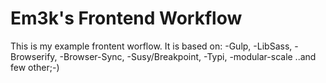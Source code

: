 # Em3k's Frontend Workflow
This is my example frontent worflow.
It is based on:
-Gulp,
-LibSass,
-Browserify,
-Browser-Sync,
-Susy/Breakpoint,
-Typi,
-modular-scale
..and few other;-)  
